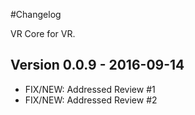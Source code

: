 #Changelog

VR Core for VR.

## Version 0.0.9 - 2016-09-14
- FIX/NEW: Addressed Review #1
- FIX/NEW: Addressed Review #2

